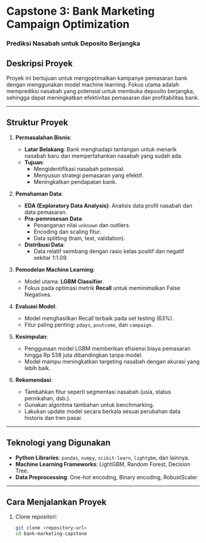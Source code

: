 # Capstone 3: Bank Marketing Campaign Optimization

### Prediksi Nasabah untuk Deposito Berjangka

## Deskripsi Proyek

Proyek ini bertujuan untuk mengoptimalkan kampanye pemasaran bank dengan menggunakan model machine learning. Fokus utama adalah memprediksi nasabah yang potensial untuk membuka deposito berjangka, sehingga dapat meningkatkan efektivitas pemasaran dan profitabilitas bank.

---

## Struktur Proyek

1. **Permasalahan Bisnis**:
   - **Latar Belakang**: Bank menghadapi tantangan untuk menarik nasabah baru dan mempertahankan nasabah yang sudah ada.
   - **Tujuan**:
     - Mengidentifikasi nasabah potensial.
     - Menyusun strategi pemasaran yang efektif.
     - Meningkatkan pendapatan bank.

2. **Pemahaman Data**:
   - **EDA (Exploratory Data Analysis)**: Analisis data profil nasabah dan data pemasaran.
   - **Pra-pemrosesan Data**:
     - Penanganan nilai `unknown` dan outliers.
     - Encoding dan scaling fitur.
     - Data splitting (train, test, validation).
   - **Distribusi Data**:
     - Data relatif seimbang dengan rasio kelas positif dan negatif sekitar 1:1.09.

3. **Pemodelan Machine Learning**:
   - Model utama: **LGBM Classifier**.
   - Fokus pada optimasi metrik **Recall** untuk meminimalkan False Negatives.

4. **Evaluasi Model**:
   - Model menghasilkan Recall terbaik pada set testing (63%).
   - Fitur paling penting: `pdays`, `poutcome`, dan `campaign`.

5. **Kesimpulan**:
   - Penggunaan model LGBM memberikan efisiensi biaya pemasaran hingga Rp 538 juta dibandingkan tanpa model.
   - Model mampu meningkatkan targeting nasabah dengan akurasi yang lebih baik.

6. **Rekomendasi**:
   - Tambahkan fitur seperti segmentasi nasabah (usia, status pernikahan, dsb.).
   - Gunakan algoritma tambahan untuk benchmarking.
   - Lakukan update model secara berkala sesuai perubahan data historis dan tren pasar.

---

## Teknologi yang Digunakan

- **Python Libraries**: `pandas`, `numpy`, `scikit-learn`, `lightgbm`, dan lainnya.
- **Machine Learning Frameworks**: LightGBM, Random Forest, Decision Tree.
- **Data Preprocessing**: One-hot encoding, Binary encoding, RobustScaler.

---

## Cara Menjalankan Proyek

1. Clone repositori:
   ```bash
   git clone <repository-url>
   cd bank-marketing-capstone
